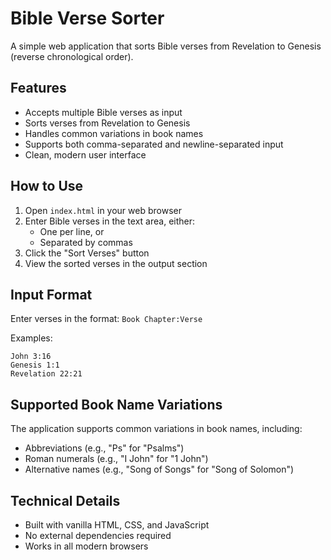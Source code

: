 # Bible Verse Sorter

A simple web application that sorts Bible verses from Revelation to Genesis (reverse chronological order).

## Features

- Accepts multiple Bible verses as input
- Sorts verses from Revelation to Genesis
- Handles common variations in book names
- Supports both comma-separated and newline-separated input
- Clean, modern user interface

## How to Use

1. Open `index.html` in your web browser
2. Enter Bible verses in the text area, either:
   - One per line, or
   - Separated by commas
3. Click the "Sort Verses" button
4. View the sorted verses in the output section

## Input Format

Enter verses in the format: `Book Chapter:Verse`

Examples:
```
John 3:16
Genesis 1:1
Revelation 22:21
```

## Supported Book Name Variations

The application supports common variations in book names, including:
- Abbreviations (e.g., "Ps" for "Psalms")
- Roman numerals (e.g., "I John" for "1 John")
- Alternative names (e.g., "Song of Songs" for "Song of Solomon")

## Technical Details

- Built with vanilla HTML, CSS, and JavaScript
- No external dependencies required
- Works in all modern browsers 
